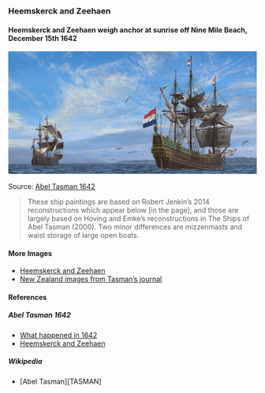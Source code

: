 ### Heemskerck and Zeehaen

#### Heemskerck and Zeehaen weigh anchor at sunrise off Nine Mile Beach, December 15th 1642

![Heemskerck and Zeehaen](pictures/2-Cape-Fairwind.jpg)

Source: [Abel Tasman 1642](http://abeltasman.org.nz/articles-research/heemskerck-zeehaen/)

> These ship paintings are based on Robert Jenkin’s 2014 reconstructions
> which appear below [in the page], and those are largely based on
> Hoving and Emke’s reconstructions in The Ships of Abel Tasman (2000).
> Two minor differences are mizzenmasts and waist storage of large open boats.

#### More Images

* [Heemskerck and Zeehaen](http://abeltasman.org.nz/articles-research/heemskerck-zeehaen/)
* [New Zealand images from Tasman’s journal](http://abeltasman.org.nz/images/)

#### References

##### Abel Tasman 1642

* [What happened in 1642](http://abeltasman.org.nz/what-happened-in-1642/)
* [Heemskerck and Zeehaen](http://abeltasman.org.nz/articles-research/heemskerck-zeehaen/)

##### Wikipedia

* [Abel Tasman][TASMAN]

